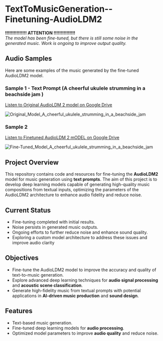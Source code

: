 # TextToMusicGeneration--Finetuning-AudioLDM2

**!!!!!!!!!!!!!!! ATTENTION !!!!!!!!!!!!!!!**  
_The model has been fine-tuned, but there is still some noise in the generated music. Work is ongoing to improve output quality._

## Audio Samples

Here are some examples of the music generated by the fine-tuned AudioLDM2 model.

### Sample 1 - Text Prompt (A cheerful ukulele strumming in a beachside jam )
[Listen to Original AudioLDM 2 model on Google Drive](https://drive.google.com/your-audio-link](https://drive.google.com/file/d/1D4GxhhEQ0fYpIRanVEXYIEmgIBmjmgaP/view?usp=drive_link))

![Original_Model_A_cheerful_ukulele_strumming_in_a_beachside_jam](https://github.com/user-attachments/assets/86cadeb2-a31e-488b-acc6-f7e0601df233)

### Sample 2

[Listen to Finetuned AudioLDM 2 mODEL on Google Drive](https://drive.google.com/your-audio-link]([https://drive.google.com/file/d/1D4GxhhEQ0fYpIRanVEXYIEmgIBmjmgaP/view?usp=drive_link]([https://drive.google.com/file/d/1XyIUSOq6iY1gy5edxV780DF2Lrpj8b44/view?usp=drive_link](https://drive.google.com/file/d/1GSN6Tdstm43laBD0Ui4y8_BSlQTd6s9w/view?usp=drive_link))))

![Fine-Tuned_Model_A_cheerful_ukulele_strumming_in_a_beachside_jam](https://github.com/user-attachments/assets/7c02e9d5-7035-4005-9d10-e4f709d82c99)

## Project Overview
This repository contains code and resources for fine-tuning the **AudioLDM2** model for music generation using **text prompts**. The aim of this project is to develop deep learning models capable of generating high-quality music compositions from textual inputs, optimizing the parameters of the AudioLDM2 architecture to enhance audio fidelity and reduce noise.

## Current Status
- Fine-tuning completed with initial results.
- Noise persists in generated music outputs.
- Ongoing efforts to further reduce noise and enhance sound quality.
- Exploring a custom model architecture to address these issues and improve audio clarity

## Objectives
- Fine-tune the AudioLDM2 model to improve the accuracy and quality of text-to-music generation.
- Explore advanced deep learning techniques for **audio signal processing** and **acoustic scene classification**.
- Generate high-fidelity music from textual prompts with potential applications in **AI-driven music production** and **sound design**.

## Features
- Text-based music generation.
- Fine-tuned deep learning models for **audio processing**.
- Optimized model parameters to improve **audio quality** and reduce noise.

